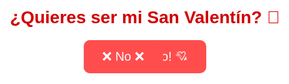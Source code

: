 <!DOCTYPE html>
<html lang="es">
<head>
  <meta charset="UTF-8">
  <meta name="viewport" content="width=device-width, initial-scale=1.0">
  <title>Feliz San Valentín, Jaqueline</title>
  <style>
    /* Estilos generales */
    body {
      font-family: Arial, sans-serif;
      text-align: center;
      background-color: #ffe6e6;
      color: #b30000;
      overflow: hidden;
      margin: 0;
      padding: 0;
    }
    h1, h2, p {
      margin: 10px;
    }
    .boton {
      padding: 15px 30px;
      font-size: 20px;
      background-color: #ff4d4d;
      color: white;
      border: none;
      border-radius: 10px;
      cursor: pointer;
      transition: 0.3s;
    }
    .boton:hover {
      background-color: #b30000;
    }
    /* Pantalla de bienvenida */
    .pantalla-bienvenida {
      position: fixed;
      top: 0;
      left: 0;
      width: 100%;
      height: 100%;
      background: rgba(255,255,255,0.9);
      display: flex;
      flex-direction: column;
      align-items: center;
      justify-content: center;
      z-index: 10;
    }
    .pregunta {
      font-size: 28px;
      font-weight: bold;
      color: #d10000;
      margin-bottom: 20px;
    }
    .botones {
      display: flex;
      gap: 20px;
    }
    .boton-no {
      position: absolute;
    }
    /* Contenido principal (inicialmente oculto) */
    .contenido {
      display: none;
      padding: 20px;
    }
    /* Animación de corazones flotando */
    .corazones {
      position: fixed;
      top: 0;
      left: 50%;
      transform: translateX(-50%);
      pointer-events: none;
      width: 100%;
      height: 100%;
      z-index: 1;
    }
    .corazon {
      position: absolute;
      width: 20px;
      height: 20px;
      background: red;
      clip-path: polygon(50% 0%, 100% 40%, 80% 100%, 50% 80%, 20% 100%, 0% 40%);
      opacity: 0.7;
      animation: flotar 5s linear infinite;
    }
    @keyframes flotar {
      0% { transform: translateY(100vh) scale(1); opacity: 1; }
      100% { transform: translateY(-10vh) scale(0.5); opacity: 0; }
    }
    /* Estilos para el rompecabezas */
    #rompecabezas {
      margin-top: 40px;
    }
    #puzzle-board {
      display: grid;
      grid-template-columns: repeat(3, 100px);
      grid-gap: 5px;
      justify-content: center;
      margin: 20px auto;
      width: 310px; /* 3 * 100px + 2*5px */
      height: 310px;
      border: 2px solid #b30000;
      padding: 5px;
      background-color: #fff;
    }
    .puzzle-cell {
      width: 100px;
      height: 100px;
      border: 1px dashed #ccc;
      position: relative;
    }
    #puzzle-pieces {
      display: flex;
      justify-content: center;
      flex-wrap: wrap;
      gap: 10px;
      margin: 20px auto;
      width: 320px;
    }
    .puzzle-piece {
      width: 100px;
      height: 100px;
      background-image: url('https://github.com/tuusuario/tu-repositorio/raw/main/rompecabezas.jpg');
      background-size: 300px 300px;
      border: 1px solid #b30000;
      cursor: grab;
    }
    .puzzle-piece.dragging {
      opacity: 0.5;
    }
  </style>
</head>
<body>
  <!-- Pantalla de Bienvenida -->
  <div class="pantalla-bienvenida">
    <p class="pregunta">¿Quieres ser mi San Valentín? 💖</p>
    <div class="botones">
      <button class="boton" onclick="aceptar()">💘 ¡Sí, claro! 💘</button>
      <button class="boton boton-no" id="botonNo" onmouseover="moverNo()">❌ No ❌</button>
    </div>
  </div>

  <!-- Contenido Principal -->
  <div class="contenido">
    <h1>Feliz San Valentín, <span class="nombre">Jaqueline</span> ❤️</h1>
    <div class="contenedor">
      <img class="gatito" src="https://media.giphy.com/media/3oriO0OEd9QIDdllqo/giphy.gif" alt="Gatitos abrazándose" style="width:200px; animation: latido 1.5s infinite alternate;">
      <div class="frase" style="font-size:24px; margin:20px; padding:20px; border:2px solid #b30000; background:#fff; display:inline-block; border-radius:10px; box-shadow:2px 2px 10px rgba(0,0,0,0.2);">
        "Eres mi razón de sonreír cada día."
      </div>
      <div class="frase" style="font-size:24px; margin:20px; padding:20px; border:2px solid #b30000; background:#fff; display:inline-block; border-radius:10px; box-shadow:2px 2px 10px rgba(0,0,0,0.2);">
        "Si tuviera que elegir entre amarte y respirar, usaría mi último aliento para decirte cuánto te amo."
      </div>
    </div>
    <p class="mensaje" style="font-size:22px; font-weight:bold; color:#d10000; animation: parpadeo 1s infinite alternate;">💖 ¡Siempre estaré aquí para ti! 💖</p>
    <button class="boton" onclick="enviarMensaje()">💌 Enviar Mensaje de Amor</button>

    <!-- Sección del rompecabezas -->
    <section id="rompecabezas">
      <h2>Arma el rompecabezas</h2>
      <p>Arrastra y suelta las piezas para armar la imagen.</p>
      <div id="puzzle-board"></div>
      <div id="puzzle-pieces"></div>
      <button id="check-puzzle" class="boton">Verificar rompecabezas</button>
      <p id="puzzle-message"></p>
    </section>

    <audio autoplay loop>
      <source src="https://www.bensound.com/bensound-music/bensound-romantic.mp3" type="audio/mpeg">
      Tu navegador no soporta el audio.
    </audio>
  </div>

  <div class="corazones"></div>

  <script>
    // Funciones de la pantalla de bienvenida
    function aceptar() {
      document.querySelector(".pantalla-bienvenida").style.display = "none";
      document.querySelector(".contenido").style.display = "block";
    }
    function moverNo() {
      let botonNo = document.getElementById("botonNo");
      let x = Math.random() * (window.innerWidth - 100);
      let y = Math.random() * (window.innerHeight - 50);
      botonNo.style.left = x + "px";
      botonNo.style.top = y + "px";
    }
    function enviarMensaje() {
      alert("💖 ¡Te quiero mucho, Jaqueline! 💖");
    }

    // Animación de corazones flotando
    function crearCorazon() {
      const corazon = document.createElement("div");
      corazon.classList.add("corazon");
      corazon.style.left = Math.random() * 100 + "vw";
      corazon.style.animationDuration = Math.random() * 2 + 3 + "s";
      document.querySelector(".corazones").appendChild(corazon);
      setTimeout(() => {
        corazon.remove();
      }, 5000);
    }
    setInterval(crearCorazon, 300);

    // Funcionalidad del rompecabezas
    const rows = 3;
    const cols = 3;
    const pieceWidth = 100;
    const pieceHeight = 100;
    // Reemplaza la URL de abajo con la URL de tu foto en GitHub
    const imageUrl = 'https://github.com/tuusuario/tu-repositorio/raw/main/rompecabezas.jpg';

    function setupPuzzle() {
      const puzzleBoard = document.getElementById('puzzle-board');
      const puzzlePieces = document.getElementById('puzzle-pieces');
      
      // Crear celdas en el tablero (áreas donde se soltarán las piezas)
      for (let i = 0; i < rows * cols; i++) {
        const cell = document.createElement('div');
        cell.classList.add('puzzle-cell');
        cell.dataset.index = i;
        cell.addEventListener('dragover', allowDrop);
        cell.addEventListener('drop', drop);
        puzzleBoard.appendChild(cell);
      }
      
      // Crear las piezas del rompecabezas
      let piecesArray = [];
      for (let row = 0; row < rows; row++) {
        for (let col = 0; col < cols; col++) {
          const index = row * cols + col;
          const piece = document.createElement('div');
          piece.classList.add('puzzle-piece');
          piece.draggable = true;
          piece.dataset.index = index;
          // Ajustar el fondo para mostrar la parte correspondiente de la imagen
          piece.style.backgroundImage = `url('${imageUrl}')`;
          piece.style.backgroundSize = `${cols * pieceWidth}px ${rows * pieceHeight}px`;
          piece.style.backgroundPosition = `-${col * pieceWidth}px -${row * pieceHeight}px`;
          piece.addEventListener('dragstart', dragStart);
          piece.addEventListener('dragend', dragEnd);
          piecesArray.push(piece);
        }
      }
      // Mezclar las piezas
      piecesArray = shuffleArray(piecesArray);
      piecesArray.forEach(piece => puzzlePieces.appendChild(piece));
    }

    // Función para mezclar un arreglo (shuffle)
    function shuffleArray(array) {
      for (let i = array.length - 1; i > 0; i--) {
        const j = Math.floor(Math.random() * (i + 1));
        [array[i], array[j]] = [array[j], array[i]];
      }
      return array;
    }

    let draggedPiece = null;
    function dragStart(e) {
      draggedPiece = this;
      setTimeout(() => {
        this.classList.add('dragging');
      }, 0);
    }
    function dragEnd(e) {
      this.classList.remove('dragging');
      draggedPiece = null;
    }
    function allowDrop(e) {
      e.preventDefault();
    }
    function drop(e) {
      e.preventDefault();
      if (draggedPiece) {
        // Si la celda ya tiene una pieza, la devolvemos al contenedor de piezas
        if (this.children.length > 0) {
          document.getElementById('puzzle-pieces').appendChild(this.children[0]);
        }
        this.appendChild(draggedPiece);
      }
    }

    // Verificar si el rompecabezas está armado correctamente
    document.getElementById('check-puzzle').addEventListener('click', () => {
      const cells = document.querySelectorAll('.puzzle-cell');
      let correct = 0;
      cells.forEach(cell => {
        if (cell.children.length > 0) {
          const piece = cell.children[0];
          if (piece.dataset.index === cell.dataset.index) {
            correct++;
          }
        }
      });
      const message = document.getElementById('puzzle-message');
      if (correct === rows * cols) {
        message.textContent = "¡Correcto! Rompecabezas armado perfectamente. 💖";
      } else {
        message.textContent = `Faltan ${rows * cols - correct} piezas correctas. ¡Sigue intentando!`;
      }
    });

    // Inicializar el rompecabezas cuando la página esté lista
    document.addEventListener('DOMContentLoaded', setupPuzzle);
  </script>
</body>
</html>
<!DOCTYPE html>
<html lang="es">
<head>
  <meta charset="UTF-8">
  <meta name="viewport" content="width=device-width, initial-scale=1.0">
  <title>Feliz San Valentín, Jaqueline</title>
  <style>
    /* Estilos generales */
    body {
      font-family: Arial, sans-serif;
      text-align: center;
      background-color: #ffe6e6;
      color: #b30000;
      overflow: hidden;
      margin: 0;
      padding: 0;
    }
    h1, h2, p {
      margin: 10px;
    }
    .boton {
      padding: 15px 30px;
      font-size: 20px;
      background-color: #ff4d4d;
      color: white;
      border: none;
      border-radius: 10px;
      cursor: pointer;
      transition: 0.3s;
    }
    .boton:hover {
      background-color: #b30000;
    }
    /* Pantalla de bienvenida */
    .pantalla-bienvenida {
      position: fixed;
      top: 0;
      left: 0;
      width: 100%;
      height: 100%;
      background: rgba(255,255,255,0.9);
      display: flex;
      flex-direction: column;
      align-items: center;
      justify-content: center;
      z-index: 10;
    }
    .pregunta {
      font-size: 28px;
      font-weight: bold;
      color: #d10000;
      margin-bottom: 20px;
    }
    .botones {
      display: flex;
      gap: 20px;
    }
    .boton-no {
      position: absolute;
    }
    /* Contenido principal (inicialmente oculto) */
    .contenido {
      display: none;
      padding: 20px;
    }
    /* Animación de corazones flotando */
    .corazones {
      position: fixed;
      top: 0;
      left: 50%;
      transform: translateX(-50%);
      pointer-events: none;
      width: 100%;
      height: 100%;
      z-index: 1;
    }
    .corazon {
      position: absolute;
      width: 20px;
      height: 20px;
      background: red;
      clip-path: polygon(50% 0%, 100% 40%, 80% 100%, 50% 80%, 20% 100%, 0% 40%);
      opacity: 0.7;
      animation: flotar 5s linear infinite;
    }
    @keyframes flotar {
      0% { transform: translateY(100vh) scale(1); opacity: 1; }
      100% { transform: translateY(-10vh) scale(0.5); opacity: 0; }
    }
    /* Estilos para el rompecabezas */
    #rompecabezas {
      margin-top: 40px;
    }
    #puzzle-board {
      display: grid;
      grid-template-columns: repeat(3, 100px);
      grid-gap: 5px;
      justify-content: center;
      margin: 20px auto;
      width: 310px; /* 3 * 100px + 2*5px */
      height: 310px;
      border: 2px solid #b30000;
      padding: 5px;
      background-color: #fff;
    }
    .puzzle-cell {
      width: 100px;
      height: 100px;
      border: 1px dashed #ccc;
      position: relative;
    }
    #puzzle-pieces {
      display: flex;
      justify-content: center;
      flex-wrap: wrap;
      gap: 10px;
      margin: 20px auto;
      width: 320px;
    }
    .puzzle-piece {
      width: 100px;
      height: 100px;
      background-image: url('https://github.com/tuusuario/tu-repositorio/raw/main/rompecabezas.jpg');
      background-size: 300px 300px;
      border: 1px solid #b30000;
      cursor: grab;
    }
    .puzzle-piece.dragging {
      opacity: 0.5;
    }
  </style>
</head>
<body>
  <!-- Pantalla de Bienvenida -->
  <div class="pantalla-bienvenida">
    <p class="pregunta">¿Quieres ser mi San Valentín? 💖</p>
    <div class="botones">
      <button class="boton" onclick="aceptar()">💘 ¡Sí, claro! 💘</button>
      <button class="boton boton-no" id="botonNo" onmouseover="moverNo()">❌ No ❌</button>
    </div>
  </div>

  <!-- Contenido Principal -->
  <div class="contenido">
    <h1>Feliz San Valentín, <span class="nombre">Jaqueline</span> ❤️</h1>
    <div class="contenedor">
      <img class="gatito" src="https://media.giphy.com/media/3oriO0OEd9QIDdllqo/giphy.gif" alt="Gatitos abrazándose" style="width:200px; animation: latido 1.5s infinite alternate;">
      <div class="frase" style="font-size:24px; margin:20px; padding:20px; border:2px solid #b30000; background:#fff; display:inline-block; border-radius:10px; box-shadow:2px 2px 10px rgba(0,0,0,0.2);">
        "Eres mi razón de sonreír cada día."
      </div>
      <div class="frase" style="font-size:24px; margin:20px; padding:20px; border:2px solid #b30000; background:#fff; display:inline-block; border-radius:10px; box-shadow:2px 2px 10px rgba(0,0,0,0.2);">
        "Si tuviera que elegir entre amarte y respirar, usaría mi último aliento para decirte cuánto te amo."
      </div>
    </div>
    <p class="mensaje" style="font-size:22px; font-weight:bold; color:#d10000; animation: parpadeo 1s infinite alternate;">💖 ¡Siempre estaré aquí para ti! 💖</p>
    <button class="boton" onclick="enviarMensaje()">💌 Enviar Mensaje de Amor</button>

    <!-- Sección del rompecabezas -->
    <section id="rompecabezas">
      <h2>Arma el rompecabezas</h2>
      <p>Arrastra y suelta las piezas para armar la imagen.</p>
      <div id="puzzle-board"></div>
      <div id="puzzle-pieces"></div>
      <button id="check-puzzle" class="boton">Verificar rompecabezas</button>
      <p id="puzzle-message"></p>
    </section>

    <audio autoplay loop>
      <source src="https://www.bensound.com/bensound-music/bensound-romantic.mp3" type="audio/mpeg">
      Tu navegador no soporta el audio.
    </audio>
  </div>

  <div class="corazones"></div>

  <script>
    // Funciones de la pantalla de bienvenida
    function aceptar() {
      document.querySelector(".pantalla-bienvenida").style.display = "none";
      document.querySelector(".contenido").style.display = "block";
    }
    function moverNo() {
      let botonNo = document.getElementById("botonNo");
      let x = Math.random() * (window.innerWidth - 100);
      let y = Math.random() * (window.innerHeight - 50);
      botonNo.style.left = x + "px";
      botonNo.style.top = y + "px";
    }
    function enviarMensaje() {
      alert("💖 ¡Te quiero mucho, Jaqueline! 💖");
    }

    // Animación de corazones flotando
    function crearCorazon() {
      const corazon = document.createElement("div");
      corazon.classList.add("corazon");
      corazon.style.left = Math.random() * 100 + "vw";
      corazon.style.animationDuration = Math.random() * 2 + 3 + "s";
      document.querySelector(".corazones").appendChild(corazon);
      setTimeout(() => {
        corazon.remove();
      }, 5000);
    }
    setInterval(crearCorazon, 300);

    // Funcionalidad del rompecabezas
    const rows = 3;
    const cols = 3;
    const pieceWidth = 100;
    const pieceHeight = 100;
    // Reemplaza la URL de abajo con la URL de tu foto en GitHub
    const imageUrl = 'https://raw.githubusercontent.com/Alexiscj23/San-valentines/refs/heads/main/IMG_20190812_212839.jpg';

    function setupPuzzle() {
      const puzzleBoard = document.getElementById('puzzle-board');
      const puzzlePieces = document.getElementById('puzzle-pieces');
      
      // Crear celdas en el tablero (áreas donde se soltarán las piezas)
      for (let i = 0; i < rows * cols; i++) {
        const cell = document.createElement('div');
        cell.classList.add('puzzle-cell');
        cell.dataset.index = i;
        cell.addEventListener('dragover', allowDrop);
        cell.addEventListener('drop', drop);
        puzzleBoard.appendChild(cell);
      }
      
      // Crear las piezas del rompecabezas
      let piecesArray = [];
      for (let row = 0; row < rows; row++) {
        for (let col = 0; col < cols; col++) {
          const index = row * cols + col;
          const piece = document.createElement('div');
          piece.classList.add('puzzle-piece');
          piece.draggable = true;
          piece.dataset.index = index;
          // Ajustar el fondo para mostrar la parte correspondiente de la imagen
          piece.style.backgroundImage = `url('${imageUrl}')`;
          piece.style.backgroundSize = `${cols * pieceWidth}px ${rows * pieceHeight}px`;
          piece.style.backgroundPosition = `-${col * pieceWidth}px -${row * pieceHeight}px`;
          piece.addEventListener('dragstart', dragStart);
          piece.addEventListener('dragend', dragEnd);
          piecesArray.push(piece);
        }
      }
      // Mezclar las piezas
      piecesArray = shuffleArray(piecesArray);
      piecesArray.forEach(piece => puzzlePieces.appendChild(piece));
    }

    // Función para mezclar un arreglo (shuffle)
    function shuffleArray(array) {
      for (let i = array.length - 1; i > 0; i--) {
        const j = Math.floor(Math.random() * (i + 1));
        [array[i], array[j]] = [array[j], array[i]];
      }
      return array;
    }

    let draggedPiece = null;
    function dragStart(e) {
      draggedPiece = this;
      setTimeout(() => {
        this.classList.add('dragging');
      }, 0);
    }
    function dragEnd(e) {
      this.classList.remove('dragging');
      draggedPiece = null;
    }
    function allowDrop(e) {
      e.preventDefault();
    }
    function drop(e) {
      e.preventDefault();
      if (draggedPiece) {
        // Si la celda ya tiene una pieza, la devolvemos al contenedor de piezas
        if (this.children.length > 0) {
          document.getElementById('puzzle-pieces').appendChild(this.children[0]);
        }
        this.appendChild(draggedPiece);
      }
    }

    // Verificar si el rompecabezas está armado correctamente
    document.getElementById('check-puzzle').addEventListener('click', () => {
      const cells = document.querySelectorAll('.puzzle-cell');
      let correct = 0;
      cells.forEach(cell => {
        if (cell.children.length > 0) {
          const piece = cell.children[0];
          if (piece.dataset.index === cell.dataset.index) {
            correct++;
          }
        }
      });
      const message = document.getElementById('puzzle-message');
      if (correct === rows * cols) {
        message.textContent = "¡Correcto! Rompecabezas armado perfectamente. 💖";
      } else {
        message.textContent = `Faltan ${rows * cols - correct} piezas correctas. ¡Sigue intentando!`;
      }
    });

    // Inicializar el rompecabezas cuando la página esté lista
    document.addEventListener('DOMContentLoaded', setupPuzzle);
  </script>
</body>
</html>
<!DOCTYPE html>
<html lang="es">
<head>
  <meta charset="UTF-8">
  <meta name="viewport" content="width=device-width, initial-scale=1.0">
  <title>Feliz San Valentín, Jaqueline</title>
  <style>
    /* Estilos generales */
    body {
      font-family: Arial, sans-serif;
      text-align: center;
      background-color: #ffe6e6;
      color: #b30000;
      overflow: hidden;
      margin: 0;
      padding: 0;
    }
    h1, h2, p {
      margin: 10px;
    }
    .boton {
      padding: 15px 30px;
      font-size: 20px;
      background-color: #ff4d4d;
      color: white;
      border: none;
      border-radius: 10px;
      cursor: pointer;
      transition: 0.3s;
    }
    .boton:hover {
      background-color: #b30000;
    }
    /* Pantalla de bienvenida */
    .pantalla-bienvenida {
      position: fixed;
      top: 0;
      left: 0;
      width: 100%;
      height: 100%;
      background: rgba(255,255,255,0.9);
      display: flex;
      flex-direction: column;
      align-items: center;
      justify-content: center;
      z-index: 10;
    }
    .pregunta {
      font-size: 28px;
      font-weight: bold;
      color: #d10000;
      margin-bottom: 20px;
    }
    .botones {
      display: flex;
      gap: 20px;
    }
    .boton-no {
      position: absolute;
    }
    /* Contenido principal (inicialmente oculto) */
    .contenido {
      display: none;
      padding: 20px;
    }
    /* Animación de corazones flotando */
    .corazones {
      position: fixed;
      top: 0;
      left: 50%;
      transform: translateX(-50%);
      pointer-events: none;
      width: 100%;
      height: 100%;
      z-index: 1;
    }
    .corazon {
      position: absolute;
      width: 20px;
      height: 20px;
      background: red;
      clip-path: polygon(50% 0%, 100% 40%, 80% 100%, 50% 80%, 20% 100%, 0% 40%);
      opacity: 0.7;
      animation: flotar 5s linear infinite;
    }
    @keyframes flotar {
      0% { transform: translateY(100vh) scale(1); opacity: 1; }
      100% { transform: translateY(-10vh) scale(0.5); opacity: 0; }
    }
    /* Estilos para el rompecabezas */
    #rompecabezas {
      margin-top: 40px;
    }
    #puzzle-board {
      display: grid;
      grid-template-columns: repeat(3, 100px);
      grid-gap: 5px;
      justify-content: center;
      margin: 20px auto;
      width: 310px; /* 3 * 100px + 2*5px */
      height: 310px;
      border: 2px solid #b30000;
      padding: 5px;
      background-color: #fff;
    }
    .puzzle-cell {
      width: 100px;
      height: 100px;
      border: 1px dashed #ccc;
      position: relative;
    }
    #puzzle-pieces {
      display: flex;
      justify-content: center;
      flex-wrap: wrap;
      gap: 10px;
      margin: 20px auto;
      width: 320px;
    }
    .puzzle-piece {
      width: 100px;
      height: 100px;
      background-image: url('https://github.com/tuusuario/tu-repositorio/raw/main/rompecabezas.jpg');
      background-size: 300px 300px;
      border: 1px solid #b30000;
      cursor: grab;
    }
    .puzzle-piece.dragging {
      opacity: 0.5;
    }
  </style>
</head>
<body>
  <!-- Pantalla de Bienvenida -->
  <div class="pantalla-bienvenida">
    <p class="pregunta">¿Quieres ser mi San Valentín? 💖</p>
    <div class="botones">
      <button class="boton" onclick="aceptar()">💘 ¡Sí, claro! 💘</button>
      <button class="boton boton-no" id="botonNo" onmouseover="moverNo()">❌ No ❌</button>
    </div>
  </div>

  <!-- Contenido Principal -->
  <div class="contenido">
    <h1>Feliz San Valentín, <span class="nombre">Jaqueline</span> ❤️</h1>
    <div class="contenedor">
      <img class="gatito" src="https://media.giphy.com/media/3oriO0OEd9QIDdllqo/giphy.gif" alt="Gatitos abrazándose" style="width:200px; animation: latido 1.5s infinite alternate;">
      <div class="frase" style="font-size:24px; margin:20px; padding:20px; border:2px solid #b30000; background:#fff; display:inline-block; border-radius:10px; box-shadow:2px 2px 10px rgba(0,0,0,0.2);">
        "Eres mi razón de sonreír cada día."
      </div>
      <div class="frase" style="font-size:24px; margin:20px; padding:20px; border:2px solid #b30000; background:#fff; display:inline-block; border-radius:10px; box-shadow:2px 2px 10px rgba(0,0,0,0.2);">
        "Si tuviera que elegir entre amarte y respirar, usaría mi último aliento para decirte cuánto te amo."
      </div>
    </div>
    <p class="mensaje" style="font-size:22px; font-weight:bold; color:#d10000; animation: parpadeo 1s infinite alternate;">💖 ¡Siempre estaré aquí para ti! 💖</p>
    <button class="boton" onclick="enviarMensaje()">💌 Enviar Mensaje de Amor</button>

    <!-- Sección del rompecabezas -->
    <section id="rompecabezas">
      <h2>Arma el rompecabezas</h2>
      <p>Arrastra y suelta las piezas para armar la imagen.</p>
      <div id="puzzle-board"></div>
      <div id="puzzle-pieces"></div>
      <button id="check-puzzle" class="boton">Verificar rompecabezas</button>
      <p id="puzzle-message"></p>
    </section>

    <audio autoplay loop>
      <source src="https://www.bensound.com/bensound-music/bensound-romantic.mp3" type="audio/mpeg">
      Tu navegador no soporta el audio.
    </audio>
  </div>

  <div class="corazones"></div>

  <script>
    // Funciones de la pantalla de bienvenida
    function aceptar() {
      document.querySelector(".pantalla-bienvenida").style.display = "none";
      document.querySelector(".contenido").style.display = "block";
    }
    function moverNo() {
      let botonNo = document.getElementById("botonNo");
      let x = Math.random() * (window.innerWidth - 100);
      let y = Math.random() * (window.innerHeight - 50);
      botonNo.style.left = x + "px";
      botonNo.style.top = y + "px";
    }
    function enviarMensaje() {
      alert("💖 ¡Te quiero mucho, Jaqueline! 💖");
    }

    // Animación de corazones flotando
    function crearCorazon() {
      const corazon = document.createElement("div");
      corazon.classList.add("corazon");
      corazon.style.left = Math.random() * 100 + "vw";
      corazon.style.animationDuration = Math.random() * 2 + 3 + "s";
      document.querySelector(".corazones").appendChild(corazon);
      setTimeout(() => {
        corazon.remove();
      }, 5000);
    }
    setInterval(crearCorazon, 300);

    // Funcionalidad del rompecabezas
    const rows = 3;
    const cols = 3;
    const pieceWidth = 100;
    const pieceHeight = 100;
    // Reemplaza la URL de abajo con la URL de tu foto en GitHub
    const imageUrl = 'https://github.com/tuusuario/tu-repositorio/raw/main/rompecabezas.jpg';

    function setupPuzzle() {
      const puzzleBoard = document.getElementById('puzzle-board');
      const puzzlePieces = document.getElementById('puzzle-pieces');
      
      // Crear celdas en el tablero (áreas donde se soltarán las piezas)
      for (let i = 0; i < rows * cols; i++) {
        const cell = document.createElement('div');
        cell.classList.add('puzzle-cell');
        cell.dataset.index = i;
        cell.addEventListener('dragover', allowDrop);
        cell.addEventListener('drop', drop);
        puzzleBoard.appendChild(cell);
      }
      
      // Crear las piezas del rompecabezas
      let piecesArray = [];
      for (let row = 0; row < rows; row++) {
        for (let col = 0; col < cols; col++) {
          const index = row * cols + col;
          const piece = document.createElement('div');
          piece.classList.add('puzzle-piece');
          piece.draggable = true;
          piece.dataset.index = index;
          // Ajustar el fondo para mostrar la parte correspondiente de la imagen
          piece.style.backgroundImage = `url('${imageUrl}')`;
          piece.style.backgroundSize = `${cols * pieceWidth}px ${rows * pieceHeight}px`;
          piece.style.backgroundPosition = `-${col * pieceWidth}px -${row * pieceHeight}px`;
          piece.addEventListener('dragstart', dragStart);
          piece.addEventListener('dragend', dragEnd);
          piecesArray.push(piece);
        }
      }
      // Mezclar las piezas
      piecesArray = shuffleArray(piecesArray);
      piecesArray.forEach(piece => puzzlePieces.appendChild(piece));
    }

    // Función para mezclar un arreglo (shuffle)
    function shuffleArray(array) {
      for (let i = array.length - 1; i > 0; i--) {
        const j = Math.floor(Math.random() * (i + 1));
        [array[i], array[j]] = [array[j], array[i]];
      }
      return array;
    }

    let draggedPiece = null;
    function dragStart(e) {
      draggedPiece = this;
      setTimeout(() => {
        this.classList.add('dragging');
      }, 0);
    }
    function dragEnd(e) {
      this.classList.remove('dragging');
      draggedPiece = null;
    }
    function allowDrop(e) {
      e.preventDefault();
    }
    function drop(e) {
      e.preventDefault();
      if (draggedPiece) {
        // Si la celda ya tiene una pieza, la devolvemos al contenedor de piezas
        if (this.children.length > 0) {
          document.getElementById('puzzle-pieces').appendChild(this.children[0]);
        }
        this.appendChild(draggedPiece);
      }
    }

    // Verificar si el rompecabezas está armado correctamente
    document.getElementById('check-puzzle').addEventListener('click', () => {
      const cells = document.querySelectorAll('.puzzle-cell');
      let correct = 0;
      cells.forEach(cell => {
        if (cell.children.length > 0) {
          const piece = cell.children[0];
          if (piece.dataset.index === cell.dataset.index) {
            correct++;
          }
        }
      });
      const message = document.getElementById('puzzle-message');
      if (correct === rows * cols) {
        message.textContent = "¡Correcto! Rompecabezas armado perfectamente. 💖";
      } else {
        message.textContent = `Faltan ${rows * cols - correct} piezas correctas. ¡Sigue intentando!`;
      }
    });

    // Inicializar el rompecabezas cuando la página esté lista
    document.addEventListener('DOMContentLoaded', setupPuzzle);
  </script>
</body>
</html><!DOCTYPE html>
<html lang="es">
<head>
  <meta charset="UTF-8">
  <meta name="viewport" content="width=device-width, initial-scale=1.0">
  <title>Feliz San Valentín, Jaqueline</title>
  <style>
    /* Estilos generales */
    body {
      font-family: Arial, sans-serif;
      text-align: center;
      background-color: #ffe6e6;
      color: #b30000;
      overflow: hidden;
      margin: 0;
      padding: 0;
    }
    h1, h2, p {
      margin: 10px;
    }
    .boton {
      padding: 15px 30px;
      font-size: 20px;
      background-color: #ff4d4d;
      color: white;
      border: none;
      border-radius: 10px;
      cursor: pointer;
      transition: 0.3s;
    }
    .boton:hover {
      background-color: #b30000;
    }
    /* Pantalla de bienvenida */
    .pantalla-bienvenida {
      position: fixed;
      top: 0;
      left: 0;
      width: 100%;
      height: 100%;
      background: rgba(255,255,255,0.9);
      display: flex;
      flex-direction: column;
      align-items: center;
      justify-content: center;
      z-index: 10;
    }
    .pregunta {
      font-size: 28px;
      font-weight: bold;
      color: #d10000;
      margin-bottom: 20px;
    }
    .botones {
      display: flex;
      gap: 20px;
    }
    .boton-no {
      position: absolute;
    }
    /* Contenido principal (inicialmente oculto) */
    .contenido {
      display: none;
      padding: 20px;
    }
    /* Animación de corazones flotando */
    .corazones {
      position: fixed;
      top: 0;
      left: 50%;
      transform: translateX(-50%);
      pointer-events: none;
      width: 100%;
      height: 100%;
      z-index: 1;
    }
    .corazon {
      position: absolute;
      width: 20px;
      height: 20px;
      background: red;
      clip-path: polygon(50% 0%, 100% 40%, 80% 100%, 50% 80%, 20% 100%, 0% 40%);
      opacity: 0.7;
      animation: flotar 5s linear infinite;
    }
    @keyframes flotar {
      0% { transform: translateY(100vh) scale(1); opacity: 1; }
      100% { transform: translateY(-10vh) scale(0.5); opacity: 0; }
    }
    /* Estilos para el rompecabezas */
    #rompecabezas {
      margin-top: 40px;
    }
    #puzzle-board {
      display: grid;
      grid-template-columns: repeat(3, 100px);
      grid-gap: 5px;
      justify-content: center;
      margin: 20px auto;
      width: 310px; /* 3 * 100px + 2*5px */
      height: 310px;
      border: 2px solid #b30000;
      padding: 5px;
      background-color: #fff;
    }
    .puzzle-cell {
      width: 100px;
      height: 100px;
      border: 1px dashed #ccc;
      position: relative;
    }
    #puzzle-pieces {
      display: flex;
      justify-content: center;
      flex-wrap: wrap;
      gap: 10px;
      margin: 20px auto;
      width: 320px;
    }
    .puzzle-piece {
      width: 100px;
      height: 100px;
      background-image: url('https://github.com/tuusuario/tu-repositorio/raw/main/rompecabezas.jpg');
      background-size: 300px 300px;
      border: 1px solid #b30000;
      cursor: grab;
    }
    .puzzle-piece.dragging {
      opacity: 0.5;
    }
  </style>
</head>
<body>
  <!-- Pantalla de Bienvenida -->
  <div class="pantalla-bienvenida">
    <p class="pregunta">¿Quieres ser mi San Valentín? 💖</p>
    <div class="botones">
      <button class="boton" onclick="aceptar()">💘 ¡Sí, claro! 💘</button>
      <button class="boton boton-no" id="botonNo" onmouseover="moverNo()">❌ No ❌</button>
    </div>
  </div>

  <!-- Contenido Principal -->
  <div class="contenido">
    <h1>Feliz San Valentín, <span class="nombre">Jaqueline</span> ❤️</h1>
    <div class="contenedor">
      <img class="gatito" src="https://media.giphy.com/media/3oriO0OEd9QIDdllqo/giphy.gif" alt="Gatitos abrazándose" style="width:200px; animation: latido 1.5s infinite alternate;">
      <div class="frase" style="font-size:24px; margin:20px; padding:20px; border:2px solid #b30000; background:#fff; display:inline-block; border-radius:10px; box-shadow:2px 2px 10px rgba(0,0,0,0.2);">
        "Eres mi razón de sonreír cada día."
      </div>
      <div class="frase" style="font-size:24px; margin:20px; padding:20px; border:2px solid #b30000; background:#fff; display:inline-block; border-radius:10px; box-shadow:2px 2px 10px rgba(0,0,0,0.2);">
        "Si tuviera que elegir entre amarte y respirar, usaría mi último aliento para decirte cuánto te amo."
      </div>
    </div>
    <p class="mensaje" style="font-size:22px; font-weight:bold; color:#d10000; animation: parpadeo 1s infinite alternate;">💖 ¡Siempre estaré aquí para ti! 💖</p>
    <button class="boton" onclick="enviarMensaje()">💌 Enviar Mensaje de Amor</button>

    <!-- Sección del rompecabezas -->
    <section id="rompecabezas">
      <h2>Arma el rompecabezas</h2>
      <p>Arrastra y suelta las piezas para armar la imagen.</p>
      <div id="puzzle-board"></div>
      <div id="puzzle-pieces"></div>
      <button id="check-puzzle" class="boton">Verificar rompecabezas</button>
      <p id="puzzle-message"></p>
    </section>

    <audio autoplay loop>
      <source src="https://www.bensound.com/bensound-music/bensound-romantic.mp3" type="audio/mpeg">
      Tu navegador no soporta el audio.
    </audio>
  </div>

  <div class="corazones"></div>

  <script>
    // Funciones de la pantalla de bienvenida
    function aceptar() {
      document.querySelector(".pantalla-bienvenida").style.display = "none";
      document.querySelector(".contenido").style.display = "block";
    }
    function moverNo() {
      let botonNo = document.getElementById("botonNo");
      let x = Math.random() * (window.innerWidth - 100);
      let y = Math.random() * (window.innerHeight - 50);
      botonNo.style.left = x + "px";
      botonNo.style.top = y + "px";
    }
    function enviarMensaje() {
      alert("💖 ¡Te quiero mucho, Jaqueline! 💖");
    }

    // Animación de corazones flotando
    function crearCorazon() {
      const corazon = document.createElement("div");
      corazon.classList.add("corazon");
      corazon.style.left = Math.random() * 100 + "vw";
      corazon.style.animationDuration = Math.random() * 2 + 3 + "s";
      document.querySelector(".corazones").appendChild(corazon);
      setTimeout(() => {
        corazon.remove();
      }, 5000);
    }
    setInterval(crearCorazon, 300);

    // Funcionalidad del rompecabezas
    const rows = 3;
    const cols = 3;
    const pieceWidth = 100;
    const pieceHeight = 100;
    // Reemplaza la URL de abajo con la URL de tu foto en GitHub
    const imageUrl = 'https://github.com/tuusuario/tu-repositorio/raw/main/rompecabezas.jpg';

    function setupPuzzle() {
      const puzzleBoard = document.getElementById('puzzle-board');
      const puzzlePieces = document.getElementById('puzzle-pieces');
      
      // Crear celdas en el tablero (áreas donde se soltarán las piezas)
      for (let i = 0; i < rows * cols; i++) {
        const cell = document.createElement('div');
        cell.classList.add('puzzle-cell');
        cell.dataset.index = i;
        cell.addEventListener('dragover', allowDrop);
        cell.addEventListener('drop', drop);
        puzzleBoard.appendChild(cell);
      }
      
      // Crear las piezas del rompecabezas
      let piecesArray = [];
      for (let row = 0; row < rows; row++) {
        for (let col = 0; col < cols; col++) {
          const index = row * cols + col;
          const piece = document.createElement('div');
          piece.classList.add('puzzle-piece');
          piece.draggable = true;
          piece.dataset.index = index;
          // Ajustar el fondo para mostrar la parte correspondiente de la imagen
          piece.style.backgroundImage = `url('${imageUrl}')`;
          piece.style.backgroundSize = `${cols * pieceWidth}px ${rows * pieceHeight}px`;
          piece.style.backgroundPosition = `-${col * pieceWidth}px -${row * pieceHeight}px`;
          piece.addEventListener('dragstart', dragStart);
          piece.addEventListener('dragend', dragEnd);
          piecesArray.push(piece);
        }
      }
      // Mezclar las piezas
      piecesArray = shuffleArray(piecesArray);
      piecesArray.forEach(piece => puzzlePieces.appendChild(piece));
    }

    // Función para mezclar un arreglo (shuffle)
    function shuffleArray(array) {
      for (let i = array.length - 1; i > 0; i--) {
        const j = Math.floor(Math.random() * (i + 1));
        [array[i], array[j]] = [array[j], array[i]];
      }
      return array;
    }

    let draggedPiece = null;
    function dragStart(e) {
      draggedPiece = this;
      setTimeout(() => {
        this.classList.add('dragging');
      }, 0);
    }
    function dragEnd(e) {
      this.classList.remove('dragging');
      draggedPiece = null;
    }
    function allowDrop(e) {
      e.preventDefault();
    }
    function drop(e) {
      e.preventDefault();
      if (draggedPiece) {
        // Si la celda ya tiene una pieza, la devolvemos al contenedor de piezas
        if (this.children.length > 0) {
          document.getElementById('puzzle-pieces').appendChild(this.children[0]);
        }
        this.appendChild(draggedPiece);
      }
    }

    // Verificar si el rompecabezas está armado correctamente
    document.getElementById('check-puzzle').addEventListener('click', () => {
      const cells = document.querySelectorAll('.puzzle-cell');
      let correct = 0;
      cells.forEach(cell => {
        if (cell.children.length > 0) {
          const piece = cell.children[0];
          if (piece.dataset.index === cell.dataset.index) {
            correct++;
          }
        }
      });
      const message = document.getElementById('puzzle-message');
      if (correct === rows * cols) {
        message.textContent = "¡Correcto! Rompecabezas armado perfectamente. 💖";
      } else {
        message.textContent = `Faltan ${rows * cols - correct} piezas correctas. ¡Sigue intentando!`;
      }
    });

    // Inicializar el rompecabezas cuando la página esté lista
    document.addEventListener('DOMContentLoaded', setupPuzzle);
  </script>
</body>
</html>

